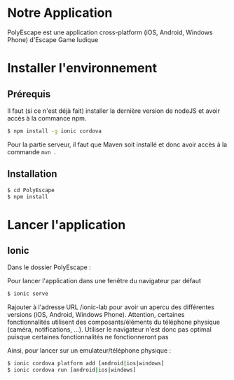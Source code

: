 # Notre Application

PolyEscape est une application cross-platform (iOS, Android, Windows Phone) d'Escape Game ludique


# Installer l'environnement


## Prérequis

Il faut (si ce n'est déjà fait) installer la dernière version de nodeJS et avoir accès à la commance npm.

```bash
$ npm install -g ionic cordova
```

Pour la partie serveur, il faut que Maven soit installé et donc avoir accès à la commande ```mvn ```.

## Installation

```bash
$ cd PolyEscape
$ npm install
```


# Lancer l'application

## Ionic
Dans le dossier PolyEscape :

Pour lancer l'application dans une fenêtre du navigateur par défaut

```bash
$ ionic serve
```

Rajouter à l'adresse URL /ionic-lab pour avoir un apercu des différentes versions (iOS, Android, Windows Phone).
Attention, certaines fonctionnalités utilisent des composants/éléments du téléphone physique (caméra, notifications, ...). Utiliser le navigateur n'est donc pas optimal puisque certaines fonctionnalités ne fonctionneront pas

Ainsi, pour lancer sur un emulateur/téléphone physique :

```bash
$ ionic cordova platform add [android|ios|windows]
$ ionic cordova run [android|ios|windows]
```
